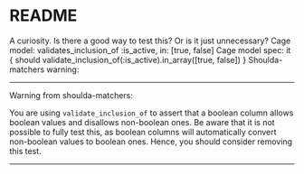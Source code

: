 # README


A curiosity. Is there a good way to test this? Or is it just unnecessary?
Cage model:
validates_inclusion_of :is_active, in: [true, false]
Cage model spec:
it { should validate_inclusion_of(:is_active).in_array([true, false]) }
Shoulda-matchers warning:
************************************************************************
Warning from shoulda-matchers:

You are using `validate_inclusion_of` to assert that a boolean column
allows boolean values and disallows non-boolean ones. Be aware that it
is not possible to fully test this, as boolean columns will
automatically convert non-boolean values to boolean ones. Hence, you
should consider removing this test.
************************************************************************